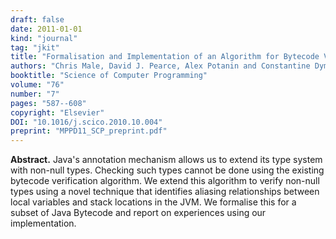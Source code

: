 ```yaml
---
draft: false
date: 2011-01-01
kind: "journal"
tag: "jkit"
title: "Formalisation and Implementation of an Algorithm for Bytecode Verification of @NonNull Types"
authors: "Chris Male, David J. Pearce, Alex Potanin and Constantine Dymnikov"
booktitle: "Science of Computer Programming"
volume: "76"
number: "7"
pages: "587--608"
copyright: "Elsevier"
DOI: "10.1016/j.scico.2010.10.004"
preprint: "MPPD11_SCP_preprint.pdf"
---
```

**Abstract.** Java's annotation mechanism allows us to extend its type system with non-null types. Checking such types cannot be done using the existing bytecode verification algorithm. We extend this algorithm to verify non-null types using a novel technique that identifies aliasing relationships between local variables and stack locations in the JVM. We formalise this for a subset of Java Bytecode and report on experiences using our implementation.
